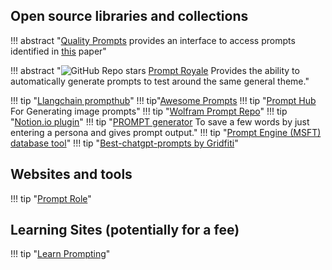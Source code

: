 

## Open source libraries and collections

!!! abstract "[Quality Prompts](https://github.com/sarthakrastogi/quality-prompts) provides an interface to access prompts identified in [this](https://arxiv.org/pdf/2406.06608) paper"

!!! abstract "![GitHub Repo stars](https://badgen.net/github/stars/meistrari/prompts-royale) [Prompt Royale](https://github.com/meistrari/prompts-royale) Provides the ability to automatically generate prompts to test around the same general theme."

!!! tip "[Llangchain prompthub](https://smith.langchain.com/hub)"
!!! tip"[Awesome Prompts](https://github.com/f/awesome-chatgpt-prompts/blob/main/README.md)
!!! tip "[Prompt Hub](https://app.prompthub.studio/) For Generating image prompts"
!!! tip "[Wolfram Prompt Repo](https://writings.stephenwolfram.com/2023/06/prompts-for-work-play-launching-the-wolfram-prompt-repository/?mibextid=Zxz2cZ)"
!!! tip "[Notion.io plugin](https://haonmade.gumroad.com/l/ozuvb)"
!!! tip "[PROMPT generator](https://huggingface.co/spaces/merve/ChatGPT-prompt-generator) To save a few words by just entering a persona and gives prompt output."
!!! tip "[Prompt Engine (MSFT) database tool](https://github.com/microsoft/prompt-engine)"
!!! tip "[Best-chatgpt-prompts by Gridfiti](https://gridfiti.com/best-chatgpt-prompts/)"


## Websites and tools
!!! tip "[Prompt Role](https://getsmartgpt.com/apps/PromptRole/)"

## Learning Sites (potentially for a fee)

!!! tip "[Learn Prompting](https://learnprompting.org/)"
